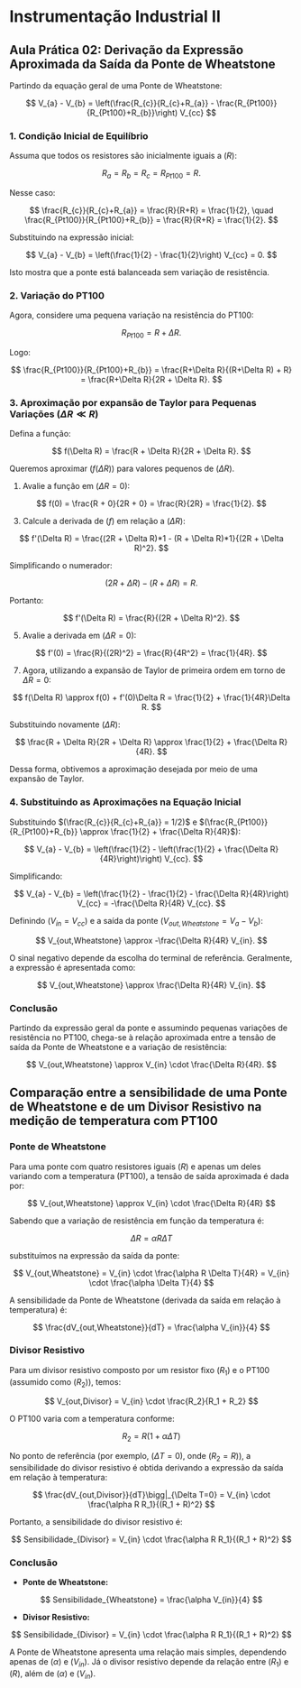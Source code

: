 # Instrumentação Industrial II
## Aula Prática 02: Derivação da Expressão Aproximada da Saída da Ponte de Wheatstone

Partindo da equação geral de uma Ponte de Wheatstone:

$$
V_{a} - V_{b} = \left(\frac{R_{c}}{R_{c}+R_{a}} - \frac{R_{Pt100}}{R_{Pt100}+R_{b}}\right) V_{cc}
$$

### 1. Condição Inicial de Equilíbrio

Assuma que todos os resistores são inicialmente iguais a $( R )$:

$$
R_{a} = R_{b} = R_{c} = R_{Pt100} = R.
$$

Nesse caso:

$$
\frac{R_{c}}{R_{c}+R_{a}} = \frac{R}{R+R} = \frac{1}{2}, \quad
\frac{R_{Pt100}}{R_{Pt100}+R_{b}} = \frac{R}{R+R} = \frac{1}{2}.
$$

Substituindo na expressão inicial:

$$
V_{a} - V_{b} = \left(\frac{1}{2} - \frac{1}{2}\right) V_{cc} = 0.
$$

Isto mostra que a ponte está balanceada sem variação de resistência.

### 2. Variação do PT100

Agora, considere uma pequena variação na resistência do PT100:

$$
R_{Pt100} = R + \Delta R.
$$

Logo:

$$
\frac{R_{Pt100}}{R_{Pt100}+R_{b}} = \frac{R+\Delta R}{(R+\Delta R) + R} = \frac{R+\Delta R}{2R + \Delta R}.
$$

### 3. Aproximação por expansão de Taylor para Pequenas Variações $(\Delta R \ll R)$

Defina a função:

$$
f(\Delta R) = \frac{R + \Delta R}{2R + \Delta R}.
$$

Queremos aproximar $(f(\Delta R))$ para valores pequenos de $(\Delta R)$.

1. Avalie a função em $(\Delta R = 0)$:

$$
f(0) = \frac{R + 0}{2R + 0} = \frac{R}{2R} = \frac{1}{2}.
$$

3. Calcule a derivada de $( f )$ em relação a $(\Delta R)$:
   
$$
f'(\Delta R) = \frac{(2R + \Delta R)*1 - (R + \Delta R)*1}{(2R + \Delta R)^2}.
$$

   Simplificando o numerador:
   
$$
(2R + \Delta R) - (R + \Delta R) = R.
$$

   Portanto:
   
$$
f'(\Delta R) = \frac{R}{(2R + \Delta R)^2}.
$$

5. Avalie a derivada em $(\Delta R = 0)$:

$$
f'(0) = \frac{R}{(2R)^2} = \frac{R}{4R^2} = \frac{1}{4R}.
$$

7. Agora, utilizando a expansão de Taylor de primeira ordem em torno de $\Delta R = 0$:
   
$$
f(\Delta R) \approx f(0) + f'(0)\Delta R = \frac{1}{2} + \frac{1}{4R}\Delta R.
$$

Substituindo novamente $(\Delta R)$:

$$
\frac{R + \Delta R}{2R + \Delta R} \approx \frac{1}{2} + \frac{\Delta R}{4R}.
$$

Dessa forma, obtivemos a aproximação desejada por meio de uma expansão de Taylor.

### 4. Substituindo as Aproximações na Equação Inicial

Substituindo $(\frac{R_{c}}{R_{c}+R_{a}} = 1/2)$ e $(\frac{R_{Pt100}}{R_{Pt100}+R_{b}} \approx \frac{1}{2} + \frac{\Delta R}{4R}$):

$$
V_{a} - V_{b} = \left(\frac{1}{2} - \left(\frac{1}{2} + \frac{\Delta R}{4R}\right)\right) V_{cc}.
$$

Simplificando:

$$
V_{a} - V_{b} = \left(\frac{1}{2} - \frac{1}{2} - \frac{\Delta R}{4R}\right) V_{cc} = -\frac{\Delta R}{4R} V_{cc}.
$$

Definindo $(V_{in} = V_{cc})$ e a saída da ponte $(V_{out,Wheatstone} = V_{a} - V_{b})$:

$$
V_{out,Wheatstone} \approx -\frac{\Delta R}{4R} V_{in}.
$$

O sinal negativo depende da escolha do terminal de referência. Geralmente, a expressão é apresentada como:

$$
V_{out,Wheatstone} \approx \frac{\Delta R}{4R} V_{in}.
$$

### Conclusão

Partindo da expressão geral da ponte e assumindo pequenas variações de resistência no PT100, chega-se à relação aproximada entre a tensão de saída da Ponte de Wheatstone e a variação de resistência:

$$
V_{out,Wheatstone} \approx V_{in} \cdot \frac{\Delta R}{4R}.
$$


## Comparação entre a sensibilidade de uma Ponte de Wheatstone e de um Divisor Resistivo na medição de temperatura com PT100

### Ponte de Wheatstone

Para uma ponte com quatro resistores iguais $( R )$ e apenas um deles variando com a temperatura (PT100), a tensão de saída aproximada é dada por:

$$
V_{out,Wheatstone} \approx V_{in} \cdot \frac{\Delta R}{4R}
$$

Sabendo que a variação de resistência em função da temperatura é:

$$
\Delta R = \alpha R \Delta T
$$

substituímos na expressão da saída da ponte:

$$
V_{out,Wheatstone} = V_{in} \cdot \frac{\alpha R \Delta T}{4R} = V_{in} \cdot \frac{\alpha \Delta T}{4}
$$

A sensibilidade da Ponte de Wheatstone (derivada da saída em relação à temperatura) é:

$$
\frac{dV_{out,Wheatstone}}{dT} = \frac{\alpha V_{in}}{4}
$$

### Divisor Resistivo

Para um divisor resistivo composto por um resistor fixo $( R_{1} )$ e o PT100 (assumido como $( R_{2} )$), temos:

$$
V_{out,Divisor} = V_{in} \cdot \frac{R_2}{R_1 + R_2}
$$

O PT100 varia com a temperatura conforme:

$$
R_2 = R(1+\alpha \Delta T)
$$

No ponto de referência (por exemplo, $(\Delta T = 0)$, onde $(R_{2} = R)$), a sensibilidade do divisor resistivo é obtida derivando a expressão da saída em relação à temperatura:

$$
\frac{dV_{out,Divisor}}{dT}\bigg|_{\Delta T=0} = V_{in} \cdot \frac{\alpha R R_1}{(R_1 + R)^2}
$$

Portanto, a sensibilidade do divisor resistivo é:

$$
Sensibilidade_{Divisor} = V_{in} \cdot \frac{\alpha R R_1}{(R_1 + R)^2}
$$

### Conclusão

- **Ponte de Wheatstone:**
  
$$
Sensibilidade_{Wheatstone} = \frac{\alpha V_{in}}{4}
$$

- **Divisor Resistivo:**
  
$$
Sensibilidade_{Divisor} = V_{in} \cdot \frac{\alpha R R_1}{(R_1 + R)^2}
$$

A Ponte de Wheatstone apresenta uma relação mais simples, dependendo apenas de $(\alpha)$ e $(V_{in})$. Já o divisor resistivo depende da relação entre $(R_{1})$ e $(R)$, além de $(\alpha)$ e $(V_{in})$.

